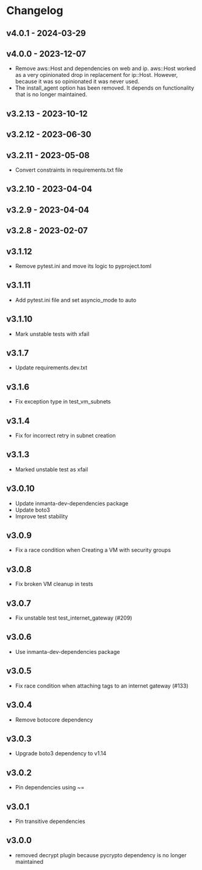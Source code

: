 # Changelog

## v4.0.1 - 2024-03-29


## v4.0.0 - 2023-12-07

- Remove aws::Host and dependencies on web and ip. aws::Host worked as a very opinionated drop in replacement
  for ip::Host. However, because it was so opinionated it was never used.
- The install_agent option has been removed. It depends on functionality that is no longer maintained.

## v3.2.13 - 2023-10-12


## v3.2.12 - 2023-06-30


## v3.2.11 - 2023-05-08

- Convert constraints in requirements.txt file

## v3.2.10 - 2023-04-04


## v3.2.9 - 2023-04-04


## v3.2.8 - 2023-02-07


## v3.1.12

- Remove pytest.ini and move its logic to pyproject.toml

## v3.1.11

- Add pytest.ini file and set asyncio_mode to auto

## v3.1.10

- Mark unstable tests with xfail

## v3.1.7

- Update requirements.dev.txt

## v3.1.6

- Fix exception type in test_vm_subnets

## v3.1.4

- Fix for incorrect retry in subnet creation

## v3.1.3

- Marked unstable test as xfail

## v3.0.10

- Update inmanta-dev-dependencies package
- Update boto3
- Improve test stability

## v3.0.9

- Fix a race condition when Creating a VM with security groups

## v3.0.8

- Fix broken VM cleanup in tests

## v3.0.7

- Fix unstable test test_internet_gateway (#209)

## v3.0.6

- Use inmanta-dev-dependencies package

## v3.0.5

- Fix race condition when attaching tags to an internet gateway (#133)

## v3.0.4

- Remove botocore dependency

## v3.0.3

- Upgrade boto3 dependency to v1.14

## v3.0.2

- Pin dependencies using ~=

## v3.0.1

- Pin transitive dependencies

## v3.0.0

- removed decrypt plugin because pycrypto dependency is no longer maintained

